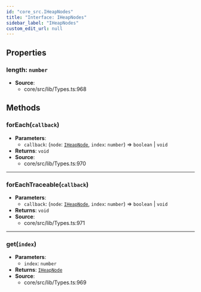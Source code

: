 ```yaml
---
id: "core_src.IHeapNodes"
title: "Interface: IHeapNodes"
sidebar_label: "IHeapNodes"
custom_edit_url: null
---
```


## Properties

### <a id="length" name="length"></a> **length**: `number`

 * **Source**:
    * core/src/lib/Types.ts:968

## Methods

### <a id="foreach"></a>**forEach**(`callback`)

 * **Parameters**:
    * `callback`: (`node`: [`IHeapNode`](core_src.IHeapNode.md), `index`: `number`) => `boolean` \| `void`
 * **Returns**: `void`
 * **Source**:
    * core/src/lib/Types.ts:970

___

### <a id="foreachtraceable"></a>**forEachTraceable**(`callback`)

 * **Parameters**:
    * `callback`: (`node`: [`IHeapNode`](core_src.IHeapNode.md), `index`: `number`) => `boolean` \| `void`
 * **Returns**: `void`
 * **Source**:
    * core/src/lib/Types.ts:971

___

### <a id="get"></a>**get**(`index`)

 * **Parameters**:
    * `index`: `number`
 * **Returns**: [`IHeapNode`](core_src.IHeapNode.md)
 * **Source**:
    * core/src/lib/Types.ts:969
